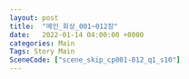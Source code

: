 ```yaml
---
layout: post
title:  "메인_회상_001~012장"
date:   2022-01-14 04:00:00 +0000
categories: Main
Tags: Story Main
SceneCode: ["scene_skip_cp001-012_q1_s10"]
---
```

